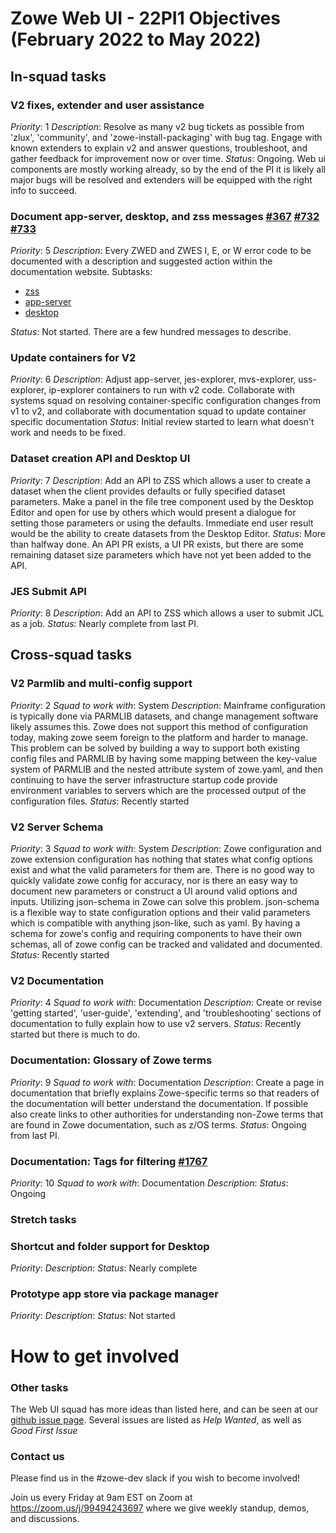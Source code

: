 # Zowe Web UI - 22PI1 Objectives (February 2022 to May 2022)

## In-squad tasks

### V2 fixes, extender and user assistance
*Priority*: 1 
*Description*: Resolve as many v2 bug tickets as possible from 'zlux', 'community', and 'zowe-install-packaging' with bug tag. Engage with known extenders to explain v2 and answer questions, troubleshoot, and gather feedback for improvement now or over time.
*Status*: Ongoing. Web ui components are mostly working already, so by the end of the PI it is likely all major bugs will be resolved and extenders will be equipped with the right info to succeed.

### Document app-server, desktop, and zss messages [#367](https://github.com/zowe/zss/issues/367) [#732](https://github.com/zowe/zlux/issues/732) [#733](https://github.com/zowe/zlux/issues/733)
*Priority*: 5
*Description*: Every ZWED and ZWES I, E, or W error code to be documented with a description and suggested action within the documentation website.
Subtasks:
* [zss](https://github.com/zowe/zss/issues/367)
* [app-server](https://github.com/zowe/zlux/issues/732)
* [desktop](https://github.com/zowe/zlux/issues/733)

*Status*: Not started. There are a few hundred messages to describe.

### Update containers for V2
*Priority*: 6
*Description*: Adjust app-server, jes-explorer, mvs-explorer, uss-explorer, ip-explorer containers to run with v2 code. Collaborate with systems squad on resolving container-specific configuration changes from v1 to v2, and collaborate with documentation squad to update container specific documentation
*Status*: Initial review started to learn what doesn't work and needs to be fixed.

### Dataset creation API and Desktop UI
*Priority*: 7
*Description*: Add an API to ZSS which allows a user to create a dataset when the client provides defaults or fully specified dataset parameters. Make a panel in the file tree component used by the Desktop Editor and open for use by others which would present a dialogue for setting those parameters or using the defaults. Immediate end user result would be the ability to create datasets from the Desktop Editor.
*Status*: More than halfway done. An API PR exists, a UI PR exists, but there are some remaining dataset size parameters which have not yet been added to the API.

### JES Submit API
*Priority*: 8
*Description*: Add an API to ZSS which allows a user to submit JCL as a job.
*Status*: Nearly complete from last PI.

## Cross-squad tasks

### V2 Parmlib and multi-config support
*Priority*: 2
*Squad to work with*: System
*Description*: Mainframe configuration is typically done via PARMLIB datasets, and change management software likely assumes this. Zowe does not support this method of configuration today, making zowe seem foreign to the platform and harder to manage. This problem can be solved by building a way to support both existing config files and PARMLIB by having some mapping between the key-value system of PARMLIB and the nested attribute system of zowe.yaml, and then continuing to have the server infrastructure startup code provide environment variables to servers which are the processed output of the configuration files.
*Status*: Recently started

### V2 Server Schema
*Priority*: 3
*Squad to work with*: System
*Description*: Zowe configuration and zowe extension configuration has nothing that states what config options exist and what the valid parameters for them are. There is no good way to quickly validate zowe config for accuracy, nor is there an easy way to document new parameters or construct a UI around valid options and inputs. Utilizing json-schema in Zowe can solve this problem. json-schema is a flexible way to state configuration options and their valid parameters which is compatible with anything json-like, such as yaml. By having a schema for zowe's config and requiring components to have their own schemas, all of zowe config can be tracked and validated and documented.
*Status*: Recently started

### V2 Documentation
*Priority*: 4
*Squad to work with*: Documentation
*Description*: Create or revise 'getting started', 'user-guide', 'extending', and 'troubleshooting' sections of documentation to fully explain how to use v2 servers.
*Status*: Recently started but there is much to do.

### Documentation: Glossary of Zowe terms
*Priority*: 9
*Squad to work with*: Documentation
*Description*: Create a page in documentation that briefly explains Zowe-specific terms so that readers of the documentation will better understand the documentation. If possible also create links to other authorities for understanding non-Zowe terms that are found in Zowe documentation, such as z/OS terms.
*Status*: Ongoing from last PI.

### Documentation: Tags for filtering [#1767](https://github.com/zowe/docs-site/issues/1767)
*Priority*: 10
*Squad to work with*: Documentation
*Description*:
*Status*: Ongoing

### Stretch tasks

### Shortcut and folder support for Desktop
*Priority*:
*Description*:
*Status*: Nearly complete

### Prototype app store via package manager
*Priority*:
*Description*:
*Status*: Not started

# How to get involved
### Other tasks
The Web UI squad has more ideas than listed here, and can be seen at our [github issue page](github.com/zowe/zlux/issues). Several issues are listed as *Help Wanted*, as well as *Good First Issue*

### Contact us
Please find us in the #zowe-dev slack if you wish to become involved!

Join us every Friday at 9am EST on Zoom at https://zoom.us/j/99494243697 where we give weekly standup, demos, and discussions.
